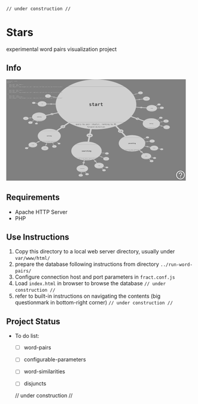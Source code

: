     // under construction //

# Stars

experimental word pairs visualization project

## Info

![](media/ssh-640.png)

## Requirements

- Apache HTTP Server
- PHP

## Use Instructions

1. Copy this directory to a local web server directory, usually under `var/www/html/`
2. prepare the database following instructions from directory `../run-word-pairs/`
3. Configure connection host and port parameters in `fract.conf.js`
4. Load `index.html` in browser to browse the database `// under construction //`
5. refer to built-in instructions on navigating the contents (big questionmark in bottom-right corner) `// under construction //`

## Project Status

- To do list:
    - [ ] word-pairs
    - [ ] configurable-parameters
    - [ ] word-similarities
    - [ ] disjuncts


    // under construction //
